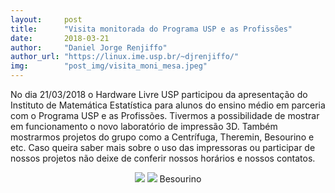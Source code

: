 ```yaml
---
layout:     post
title:      "Visita monitorada do Programa USP e as Profissões"
date:       2018-03-21
author:     "Daniel Jorge Renjiffo"
author_url: "https://linux.ime.usp.br/~djrenjiffo/"
img: 	    "post_img/visita_moni_mesa.jpeg"
---
```


No dia 21/03/2018 o Hardware Livre USP participou da apresentação do Instituto de Matemática Estatística para alunos do ensino médio em parceria com o Programa USP e as Profissões. Tivermos a possibilidade de mostrar em funcionamento o novo laboratório de impressão 3D. Também  mostrarmos projetos do grupo como a Centrífuga, Theremin, Besourino e etc. Caso queira saber mais sobre o uso das impressoras ou participar de nossos projetos não deixe de conferir nossos horários e nossos contatos.


<p style="text-align: center;">
    <img src="{{ site.baseurl }}/post_img/visita_moni_mesa.jpeg" style="margin: 0 auto; max-height: 390px;" />
    <img src="{{ site.baseurl }}/post_img/visita_moni_mesa.jpeg" style="margin: 0 auto; max-height: 390px;" />
Besourino
</p>
